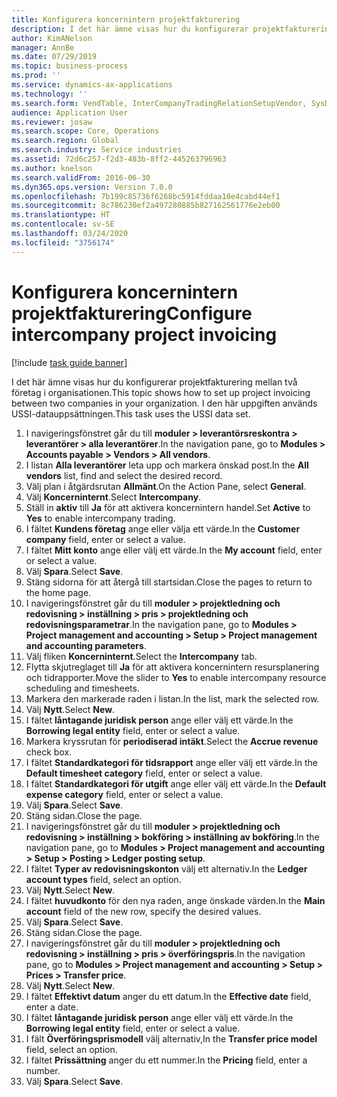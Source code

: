 ```yaml
---
title: Konfigurera koncernintern projektfakturering
description: I det här ämne visas hur du konfigurerar projektfakturering mellan två företag i organisationen.
author: KimANelson
manager: AnnBe
ms.date: 07/29/2019
ms.topic: business-process
ms.prod: ''
ms.service: dynamics-ax-applications
ms.technology: ''
ms.search.form: VendTable, InterCompanyTradingRelationSetupVendor, SysDataAreaSelectLookup, ProjParameters, ProjPosting, ProjTransferPrice
audience: Application User
ms.reviewer: josaw
ms.search.scope: Core, Operations
ms.search.region: Global
ms.search.industry: Service industries
ms.assetid: 72d6c257-f2d3-483b-8ff2-445263796963
ms.author: knelson
ms.search.validFrom: 2016-06-30
ms.dyn365.ops.version: Version 7.0.0
ms.openlocfilehash: 7b199c85736f6268bc5914fddaa10e4cabd44ef1
ms.sourcegitcommit: 8c786230ef2a497280885b827162561776e2eb00
ms.translationtype: HT
ms.contentlocale: sv-SE
ms.lasthandoff: 03/24/2020
ms.locfileid: "3756174"
---
```

# <a name="configure-intercompany-project-invoicing"></a><span data-ttu-id="a54c3-103">Konfigurera koncernintern projektfakturering</span><span class="sxs-lookup"><span data-stu-id="a54c3-103">Configure intercompany project invoicing</span></span>

[!include [task guide banner](../../includes/task-guide-banner.md)]

<span data-ttu-id="a54c3-104">I det här ämne visas hur du konfigurerar projektfakturering mellan två företag i organisationen.</span><span class="sxs-lookup"><span data-stu-id="a54c3-104">This topic shows how to set up project invoicing between two companies in your organization.</span></span> <span data-ttu-id="a54c3-105">I den här uppgiften används USSI-datauppsättningen.</span><span class="sxs-lookup"><span data-stu-id="a54c3-105">This task uses the USSI data set.</span></span>

1. <span data-ttu-id="a54c3-106">I navigeringsfönstret går du till **moduler > leverantörsreskontra > leverantörer > alla leverantörer**.</span><span class="sxs-lookup"><span data-stu-id="a54c3-106">In the navigation pane, go to **Modules > Accounts payable > Vendors > All vendors**.</span></span>
2. <span data-ttu-id="a54c3-107">I listan **Alla leverantörer** leta upp och markera önskad post.</span><span class="sxs-lookup"><span data-stu-id="a54c3-107">In the **All vendors** list, find and select the desired record.</span></span>
3. <span data-ttu-id="a54c3-108">Välj plan i åtgärdsrutan **Allmänt**.</span><span class="sxs-lookup"><span data-stu-id="a54c3-108">On the Action Pane, select **General**.</span></span>
4. <span data-ttu-id="a54c3-109">Välj **Koncerninternt**.</span><span class="sxs-lookup"><span data-stu-id="a54c3-109">Select **Intercompany**.</span></span>
5. <span data-ttu-id="a54c3-110">Ställ in **aktiv** till **Ja** för att aktivera koncernintern handel.</span><span class="sxs-lookup"><span data-stu-id="a54c3-110">Set **Active** to **Yes** to enable intercompany trading.</span></span>
6. <span data-ttu-id="a54c3-111">I fältet **Kundens företag** ange eller välja ett värde.</span><span class="sxs-lookup"><span data-stu-id="a54c3-111">In the **Customer company** field, enter or select a value.</span></span>
7. <span data-ttu-id="a54c3-112">I fältet **Mitt konto** ange eller välj ett värde.</span><span class="sxs-lookup"><span data-stu-id="a54c3-112">In the **My account** field, enter or select a value.</span></span>
8. <span data-ttu-id="a54c3-113">Välj **Spara**.</span><span class="sxs-lookup"><span data-stu-id="a54c3-113">Select **Save**.</span></span>
9. <span data-ttu-id="a54c3-114">Stäng sidorna för att återgå till startsidan.</span><span class="sxs-lookup"><span data-stu-id="a54c3-114">Close the pages to return to the home page.</span></span>
10. <span data-ttu-id="a54c3-115">I navigeringsfönstret går du till **moduler > projektledning och redovisning > inställning > pris > projektledning och redovisningsparametrar**.</span><span class="sxs-lookup"><span data-stu-id="a54c3-115">In the navigation pane, go to **Modules > Project management and accounting > Setup > Project management and accounting parameters**.</span></span>
11. <span data-ttu-id="a54c3-116">Välj fliken **Koncerninternt**.</span><span class="sxs-lookup"><span data-stu-id="a54c3-116">Select the **Intercompany** tab.</span></span>
12. <span data-ttu-id="a54c3-117">Flytta skjutreglaget till **Ja** för att aktivera koncernintern resursplanering och tidrapporter.</span><span class="sxs-lookup"><span data-stu-id="a54c3-117">Move the slider to **Yes** to enable intercompany resource scheduling and timesheets.</span></span>
13. <span data-ttu-id="a54c3-118">Markera den markerade raden i listan.</span><span class="sxs-lookup"><span data-stu-id="a54c3-118">In the list, mark the selected row.</span></span>
14. <span data-ttu-id="a54c3-119">Välj **Nytt**.</span><span class="sxs-lookup"><span data-stu-id="a54c3-119">Select **New**.</span></span>
15. <span data-ttu-id="a54c3-120">I fältet **låntagande juridisk person** ange eller välj ett värde.</span><span class="sxs-lookup"><span data-stu-id="a54c3-120">In the **Borrowing legal entity** field, enter or select a value.</span></span>
16. <span data-ttu-id="a54c3-121">Markera kryssrutan för **periodiserad intäkt**.</span><span class="sxs-lookup"><span data-stu-id="a54c3-121">Select the **Accrue revenue** check box.</span></span>
17. <span data-ttu-id="a54c3-122">I fältet **Standardkategori för tidsrapport** ange eller välj ett värde.</span><span class="sxs-lookup"><span data-stu-id="a54c3-122">In the **Default timesheet category** field, enter or select a value.</span></span>
18. <span data-ttu-id="a54c3-123">I fältet **Standardkategori för utgift** ange eller välj ett värde.</span><span class="sxs-lookup"><span data-stu-id="a54c3-123">In the **Default expense category** field, enter or select a value.</span></span>
19. <span data-ttu-id="a54c3-124">Välj **Spara**.</span><span class="sxs-lookup"><span data-stu-id="a54c3-124">Select **Save**.</span></span>
20. <span data-ttu-id="a54c3-125">Stäng sidan.</span><span class="sxs-lookup"><span data-stu-id="a54c3-125">Close the page.</span></span>
21. <span data-ttu-id="a54c3-126">I navigeringsfönstret går du till **moduler > projektledning och redovisning > inställning > bokföring > inställning av bokföring**.</span><span class="sxs-lookup"><span data-stu-id="a54c3-126">In the navigation pane, go to **Modules > Project management and accounting > Setup > Posting > Ledger posting setup**.</span></span>
22. <span data-ttu-id="a54c3-127">I fältet **Typer av redovisningskonton** välj ett alternativ.</span><span class="sxs-lookup"><span data-stu-id="a54c3-127">In the **Ledger account types** field, select an option.</span></span>
23. <span data-ttu-id="a54c3-128">Välj **Nytt**.</span><span class="sxs-lookup"><span data-stu-id="a54c3-128">Select **New**.</span></span>
24. <span data-ttu-id="a54c3-129">I fältet **huvudkonto** för den nya raden, ange önskade värden.</span><span class="sxs-lookup"><span data-stu-id="a54c3-129">In the **Main account** field of the new row, specify the desired values.</span></span>
25. <span data-ttu-id="a54c3-130">Välj **Spara**.</span><span class="sxs-lookup"><span data-stu-id="a54c3-130">Select **Save**.</span></span>
26. <span data-ttu-id="a54c3-131">Stäng sidan.</span><span class="sxs-lookup"><span data-stu-id="a54c3-131">Close the page.</span></span>
27. <span data-ttu-id="a54c3-132">I navigeringsfönstret går du till **moduler > projektledning och redovisning > inställning > pris > överföringspris**.</span><span class="sxs-lookup"><span data-stu-id="a54c3-132">In the navigation pane, go to **Modules > Project management and accounting > Setup > Prices > Transfer price**.</span></span>
28. <span data-ttu-id="a54c3-133">Välj **Nytt**.</span><span class="sxs-lookup"><span data-stu-id="a54c3-133">Select **New**.</span></span>
29. <span data-ttu-id="a54c3-134">I fältet **Effektivt datum** anger du ett datum.</span><span class="sxs-lookup"><span data-stu-id="a54c3-134">In the **Effective date** field, enter a date.</span></span>
30. <span data-ttu-id="a54c3-135">I fältet **låntagande juridisk person** ange eller välj ett värde.</span><span class="sxs-lookup"><span data-stu-id="a54c3-135">In the **Borrowing legal entity** field, enter or select a value.</span></span>
31. <span data-ttu-id="a54c3-136">I fält **Överföringsprismodell** välj alternativ,</span><span class="sxs-lookup"><span data-stu-id="a54c3-136">In the **Transfer price model** field, select an option.</span></span>
32. <span data-ttu-id="a54c3-137">I fältet **Prissättning** anger du ett nummer.</span><span class="sxs-lookup"><span data-stu-id="a54c3-137">In the **Pricing** field, enter a number.</span></span>
33. <span data-ttu-id="a54c3-138">Välj **Spara**.</span><span class="sxs-lookup"><span data-stu-id="a54c3-138">Select **Save**.</span></span>

